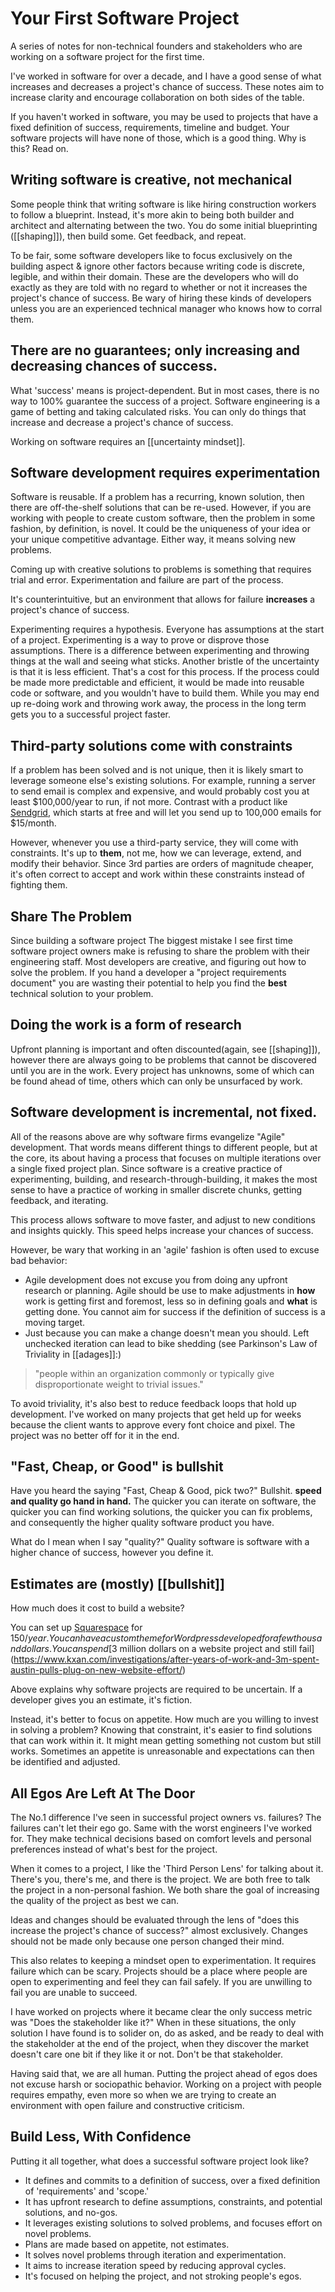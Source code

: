 # Your First Software Project

A series of notes for non-technical founders and stakeholders who are working on a software project for the first time.

I've worked in software for over a decade, and I have a good sense of what increases and decreases a project's chance of success. These notes aim to increase clarity and encourage collaboration on both sides of the table. 

If you haven't worked in software, you may be used to projects that have a fixed definition of success, requirements, timeline and budget. Your software projects will have none of those, which is a good thing. Why is this? Read on.


## Writing software is creative, not mechanical
Some people think that writing software is like hiring construction workers to follow a blueprint. Instead, it's more akin to being both builder and architect and alternating between the two. You do some initial blueprinting ([[shaping]]), then build some. Get feedback, and repeat. 

To be fair, some software developers like to focus exclusively on the building aspect & ignore other factors because writing code is discrete, legible, and within their domain. These are the developers who will do exactly as they are told with no regard to whether or not it increases the project's chance of success. Be wary of hiring these kinds of developers unless you are an experienced technical manager who knows how to corral them. 

## There are no guarantees; only increasing and decreasing chances of success. 
What 'success' means is project-dependent. But in most cases, there is no way to 100% guarantee the success of a project. Software engineering is a game of betting and taking calculated risks. You can only do things that increase and decrease a project's chance of success.

Working on software requires an [[uncertainty mindset]].

## Software development requires experimentation
Software is reusable. If a problem has a recurring, known solution, then there are off-the-shelf solutions that can be re-used. However, if you are working with people to create custom software, then the problem in some fashion, by definition, is novel. It could be the uniqueness of your idea or your unique competitive advantage. Either way, it means solving new problems. 

Coming up with creative solutions to problems is something that requires trial and error. Experimentation and failure are part of the process. 

It's counterintuitive, but an environment that allows for failure **increases** a project's chance of success.

Experimenting requires a hypothesis. Everyone has assumptions at the start of a project. Experimenting is a way to prove or disprove those assumptions. There is a difference between experimenting and throwing things at the wall and seeing what sticks.
Another bristle of the uncertainty is that it is less efficient. That's a cost for this process. If the process could be made more predictable and efficient, it would be made into reusable code or software, and you wouldn't have to build them. While you may end up re-doing work and throwing work away, the process in the long term gets you to a successful project faster.

## Third-party solutions come with constraints
If a problem has been solved and is not unique, then it is likely smart to leverage someone else's existing solutions. For example, running a server to send email is complex and expensive, and would probably cost you at least $100,000/year to run, if not more. Contrast with a product like [Sendgrid](https://sendgrid.com/pricing/), which starts at free and will let you send up to 100,000 emails for $15/month. 

However, whenever you use a third-party service, they will come with constraints. It's up to __them__, not me, how we can leverage, extend, and modify their behavior. Since 3rd parties are orders of magnitude cheaper, it's often correct to accept and work within these constraints instead of fighting them.

## Share The Problem
Since building a software project The biggest mistake I see first time software project owners make is refusing to share the problem with their engineering staff. Most developers are creative, and figuring out how to solve the problem. If you hand a developer a "project requirements document" you are wasting their potential to help you find the __best__ technical solution to your problem.

## Doing the work is a form of research
Upfront planning is important and often discounted(again, see [[shaping]]), however there are always going to be problems that cannot be discovered until you are in the work. Every project has unknowns, some of which can be found ahead of time, others which can only be unsurfaced by work. 

## Software development is incremental, not fixed. 
All of the reasons above are why software firms evangelize "Agile" development. That words means different things to different people, but at the core, its about having a process that focuses on multiple iterations over a single fixed project plan. Since software is a creative practice of experimenting, building, and research-through-building, it makes the most sense to have a practice of working in smaller discrete chunks, getting feedback, and iterating. 

This process allows software to move faster, and adjust to new conditions and insights quickly. This speed helps increase your chances of success.

However, be wary that working in an 'agile' fashion is often used to excuse bad behavior: 
- Agile development does not excuse you from doing any upfront research or planning. Agile should be use to make adjustments in __how__ work is getting first and foremost, less so in defining goals and __what__ is getting done. You cannot aim for success if the definition of success is a moving target. 
- Just because you can make a change doesn't mean you should. Left unchecked iteration can lead to bike shedding (see Parkinson's Law of Triviality in [[adages]]:)

> "people within an organization commonly or typically give disproportionate weight to trivial issues."

To avoid triviality, it's also best to reduce feedback loops that hold up development. I've worked on many projects that get held up for weeks because the client wants to approve every font choice and pixel. The project was no better off for it in the end. 

## "Fast, Cheap, or Good" is bullshit
Have you heard the saying "Fast, Cheap & Good, pick two?" Bullshit. **speed and quality go hand in hand.** The quicker you can iterate on software, the quicker you can find working solutions, the quicker you can fix problems, and consequently the higher quality software product you have. 

What do I mean when I say "quality?" Quality software is software with a higher chance of success, however you define it.

## Estimates are (mostly) [[bullshit]]
How much does it cost to build a website? 

You can set up [Squarespace](https://www.squarespace.com/) for $150/year. You can have a custom theme for Wordpress developed for a few thousand dollars. You can spend [$3 million dollars on a website project and still fail](https://www.kxan.com/investigations/after-years-of-work-and-3m-spent-austin-pulls-plug-on-new-website-effort/)

Above explains why software projects are required to be uncertain. If a developer gives you an estimate, it's fiction.  

Instead, it's better to focus on appetite. How much are you willing to invest in solving a problem? Knowing that constraint, it's easier to find solutions that can work within it. It might mean getting something not custom but still works. Sometimes an appetite is unreasonable and expectations can then be identified and adjusted.

## All Egos Are Left At The Door
The No.1 difference I've seen in successful project owners vs. failures? The failures can't let their ego go. Same with the worst engineers I've worked for. They make technical decisions based on comfort levels and personal preferences instead of what's best for the project.  

When it comes to a project, I like the 'Third Person Lens' for talking about it. There's you, there's me, and there is the project. We are both free to talk the project in a non-personal fashion. We both share the goal of increasing the quality of the project as best we can.

Ideas and changes should be evaluated through the lens of "does this increase the project's chance of success?" almost exclusively. Changes should not be made only because one person changed their mind.

This also relates to keeping a mindset open to experimentation. It requires failure which can be scary. Projects should be a place where people are open to experimenting and feel they can fail safely. If you are unwilling to fail you are unable to succeed. 

I have worked on projects where it became clear the only success metric was "Does the stakeholder like it?" When in these situations, the only solution I have found is to solider on, do as asked, and be ready to deal with the stakeholder at the end of the project, when they discover the market doesn't care one bit if they like it or not. Don't be that stakeholder. 

Having said that, we are all human. Putting the project ahead of egos does not excuse harsh or sociopathic behavior. Working on a project with people requires empathy, even more so when we are trying to create an environment with open failure and constructive criticism.

## Build Less, With Confidence
Putting it all together, what does a successful software project look like? 

- It defines and commits to a definition of success, over a fixed definition of 'requirements' and 'scope.'
- It has upfront research to define assumptions, constraints, and potential solutions, and no-gos. 
- It leverages existing solutions to solved problems, and focuses effort on novel problems.
- Plans are made based on appetite, not estimates.
- It solves novel problems through iteration and experimentation. 
- It aims to increase iteration speed by reducing approval cycles. 
- It's focused on helping the project, and not stroking people's egos. 





